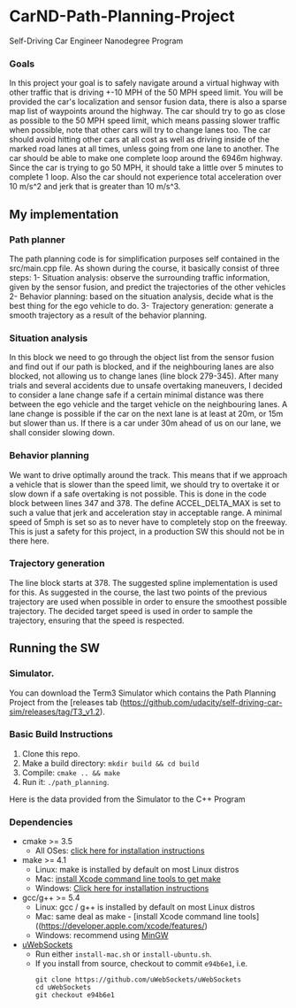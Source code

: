# CarND-Path-Planning-Project
Self-Driving Car Engineer Nanodegree Program

### Goals
In this project your goal is to safely navigate around a virtual highway with other traffic that is driving +-10 MPH of the 50 MPH speed limit. You will be provided the car's localization and sensor fusion data, there is also a sparse map list of waypoints around the highway. The car should try to go as close as possible to the 50 MPH speed limit, which means passing slower traffic when possible, note that other cars will try to change lanes too. The car should avoid hitting other cars at all cost as well as driving inside of the marked road lanes at all times, unless going from one lane to another. The car should be able to make one complete loop around the 6946m highway. Since the car is trying to go 50 MPH, it should take a little over 5 minutes to complete 1 loop. Also the car should not experience total acceleration over 10 m/s^2 and jerk that is greater than 10 m/s^3.

## My implementation
### Path planner
The path planning code is for simplification purposes self contained in the src/main.cpp file. As shown during the course, it basically consist of three steps:
1- Situation analysis: observe the surrounding traffic information, given by the sensor fusion, and predict the trajectories of the other vehicles
2- Behavior planning: based on the situation analysis, decide what is the best thing for the ego vehicle to do.
3- Trajectory generation: generate a smooth trajectory as a result of the behavior planning.

### Situation analysis
In this block we need to go through the object list from the sensor fusion and find out if our path is blocked, and if the neighbouring lanes are also blocked, not allowing us to change lanes (line block 279-345). After many trials and several accidents due to unsafe overtaking maneuvers, I decided to consider a lane change safe if a certain minimal distance was there between the ego vehicle and the target vehicle on the neighbouring lanes. A lane change is possible if the car on the next lane is at least at 20m, or 15m but slower than us. If there is a car under 30m ahead of us on our lane, we shall consider slowing down.

### Behavior planning
We want to drive optimally around the track. This means that if we approach a vehicle that is slower than the speed limit, we should try to overtake it or slow down if a safe overtaking is not possible. This is done in the code block between lines 347 and 378. The define ACCEL_DELTA_MAX is set to such a value that jerk and acceleration stay in acceptable range. A minimal speed of 5mph is set so as to never have to completely stop on the freeway. This is just a safety for this project, in a production SW this should not be in there here.

### Trajectory generation
The line block starts at 378. The suggested spline implementation is used for this. As suggested in the course, the last two points of the previous trajectory are used when possible in order to ensure the smoothest possible trajectory. The decided target speed is used in order to sample the trajectory, ensuring that the speed is respected.


## Running the SW
### Simulator.
You can download the Term3 Simulator which contains the Path Planning Project from the [releases tab (https://github.com/udacity/self-driving-car-sim/releases/tag/T3_v1.2).

### Basic Build Instructions

1. Clone this repo.
2. Make a build directory: `mkdir build && cd build`
3. Compile: `cmake .. && make`
4. Run it: `./path_planning`.

Here is the data provided from the Simulator to the C++ Program

### Dependencies

* cmake >= 3.5
  * All OSes: [click here for installation instructions](https://cmake.org/install/)
* make >= 4.1
  * Linux: make is installed by default on most Linux distros
  * Mac: [install Xcode command line tools to get make](https://developer.apple.com/xcode/features/)
  * Windows: [Click here for installation instructions](http://gnuwin32.sourceforge.net/packages/make.htm)
* gcc/g++ >= 5.4
  * Linux: gcc / g++ is installed by default on most Linux distros
  * Mac: same deal as make - [install Xcode command line tools]((https://developer.apple.com/xcode/features/)
  * Windows: recommend using [MinGW](http://www.mingw.org/)
* [uWebSockets](https://github.com/uWebSockets/uWebSockets)
  * Run either `install-mac.sh` or `install-ubuntu.sh`.
  * If you install from source, checkout to commit `e94b6e1`, i.e.
    ```
    git clone https://github.com/uWebSockets/uWebSockets 
    cd uWebSockets
    git checkout e94b6e1
    ```

